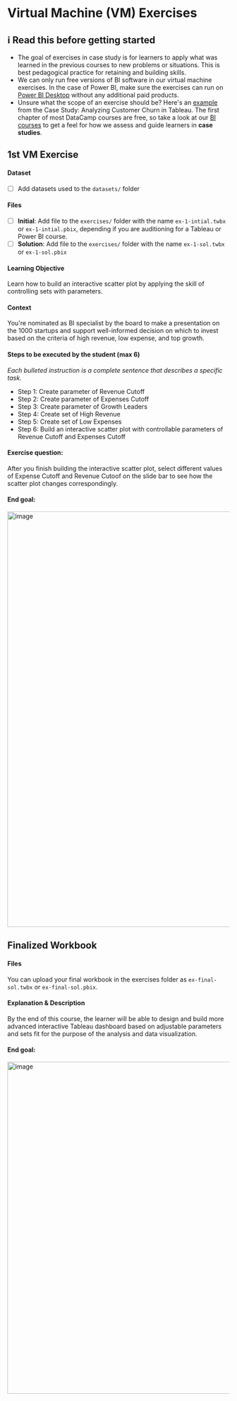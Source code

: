 # Virtual Machine (VM) Exercises

## :information_source: Read this before getting started
- The goal of exercises in case study is for learners to apply what was learned in the previous courses to new problems or situations. This is best pedagogical practice for retaining and building skills.
- We can only run free versions of BI software in our virtual machine exercises. In the case of Power BI, make sure the exercises can run on [Power BI Desktop](https://powerbi.microsoft.com/en-us/desktop/) without any additional paid products. 
- Unsure what the scope of an exercise should be? Here's an [example](https://campus.datacamp.com/courses/case-study-analyzing-customer-churn-in-tableau/exploratory-analysis-1?ex=4) from the Case Study: Analyzing Customer Churn in Tableau. The first chapter of most DataCamp courses are free, so take a look at our [BI courses](https://learn.datacamp.com/courses?technologies=Tableau&technologies=Power%20BI) to get a feel for how we assess and guide learners in **case studies**.

## 1st VM Exercise

#### Dataset

- [ ] Add datasets used to the `datasets/` folder

#### Files

- [ ] **Initial**: Add file to the `exercises/`  folder with the name `ex-1-intial.twbx` or `ex-1-intial.pbix`, depending if you are auditioning for a Tableau or Power BI course.
- [ ] **Solution**: Add file to the `exercises/`  folder with the name `ex-1-sol.twbx` or `ex-1-sol.pbix`

#### Learning Objective

Learn how to build an interactive scatter plot by applying the skill of controlling sets with parameters.

#### Context

You're nominated as BI specialist by the board to make a presentation on the 1000 startups and support well-informed decision on which to invest based on the criteria of high revenue, low expense, and top growth.

#### Steps to be executed by the student (max 6)

*Each bulleted instruction is a complete sentence that describes a specific task.*

- Step 1: Create parameter of Revenue Cutoff
- Step 2: Create parameter of Expenses Cutoff
- Step 3: Create parameter of Growth Leaders
- Step 4: Create set of High Revenue
- Step 5: Create set of Low Expenses
- Step 6: Build an interactive scatter plot with controllable parameters of Revenue Cutoff and Expenses Cutoff
#### Exercise question:
After you finish building the interactive scatter plot, select different values of Expense Cutoff and Revenue Cutoof on the slide bar to see how the scatter plot changes correspondingly.

#### End goal:

<img width="940" alt="image" src="https://user-images.githubusercontent.com/82133844/209137846-c028d6e4-f34d-4c52-877c-80a3d2511038.png">

## Finalized Workbook

#### Files
You can upload your final workbook in the exercises folder as `ex-final-sol.twbx` or `ex-final-sol.pbix`.

#### Explanation & Description
By the end of this course, the learner will be able to design and build more advanced interactive Tableau dashboard based on adjustable parameters and sets fit for the purpose of the analysis and data visualization.

#### End goal:

<img width="751" alt="image" src="https://user-images.githubusercontent.com/82133844/209138163-7d838a37-1785-4bb7-8e30-932002d1f0af.png">
